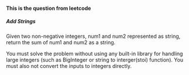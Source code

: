 #### This is the question from leetcode
##### Add Strings
Given two non-negative integers, num1 and num2 represented as string, return the sum of num1 and num2 as a string.

You must solve the problem without using any built-in library for handling large integers (such as BigInteger or string to interger(stoi) function). You must also not convert the inputs to integers directly.


